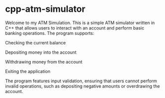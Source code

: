 # cpp-atm-simulator
Welcome to my ATM Simulation.
This is a simple ATM simulator written in C++ that allows users to interact with an account and perform basic banking operations. The program supports:

Checking the current balance

Depositing money into the account

Withdrawing money from the account

Exiting the application

The program features input validation, ensuring that users cannot perform invalid operations, such as depositing negative amounts or overdrawing the account.